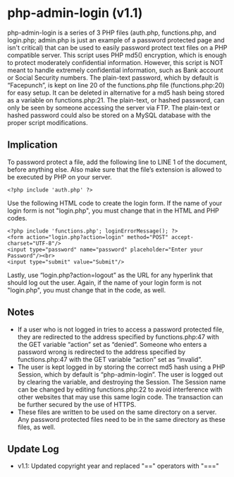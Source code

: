php-admin-login (v1.1)
=============

php-admin-login is a series of 3 PHP files (auth.php, functions.php, and login.php; admin.php is just an example of a password protected page and isn't critical) that can be used to easily password protect text files on a PHP compatible server. This script uses PHP md5() encryption, which is enough to protect moderately confidential information. However, this script is NOT meant to handle extremely confidential information, such as Bank account or Social Security numbers. The plain-text password, which by default is “Facepunch”, is kept on line 20 of the functions.php file (functions.php:20) for easy setup. It can be deleted in alternative for a md5 hash being stored as a variable on functions.php:21. The plain-text, or hashed password, can only be seen by someone accessing the server via FTP. The plain-text or hashed password could also be stored on a MySQL database with the proper script modifications.

Implication
------------

To password protect a file, add the following line to LINE 1 of the document, before anything else. Also make sure that the file’s extension is allowed to be executed by PHP on your server.

```
<?php include 'auth.php' ?>
```

Use the following HTML code to create the login form.
If the name of your login form is not "login.php", you must change that in the HTML and PHP codes.

```
<?php include 'functions.php'; loginErrorMessage(); ?>
<form action="login.php?action=login" method="POST" accept-charset="UTF-8"/>
<input type="password" name="password" placeholder="Enter your Password"/><br>
<input type="submit" value="Submit"/>
```

Lastly, use “login.php?action=logout” as the URL for any hyperlink that should log out the user. Again, if the name of your login form is not "login.php", you must change that in the code, as well.

Notes
-----

- If a user who is not logged in tries to access a password protected file, they are redirected to the address specified by functions.php:47 with the GET variable “action” set as “denied”. Someone who enters a password wrong is redirected to the address specified by functions.php:47 with the GET variable “action” set as “invalid”.
- The user is kept logged in by storing the correct md5 hash using a PHP Session, which by default is “php-admin-login”. The user is logged out by clearing the variable, and destroying the Session. The Session name can be changed by editing functions.php:22 to avoid interference with other websites that may use this same login code. The transaction can be further secured by the use of HTTPS.
- These files are written to be used on the same directory on a server. Any password protected files need to be in the same directory as these files, as well.

Update Log
-----------
- v1.1: Updated copyright year and replaced "==" operators with "==="